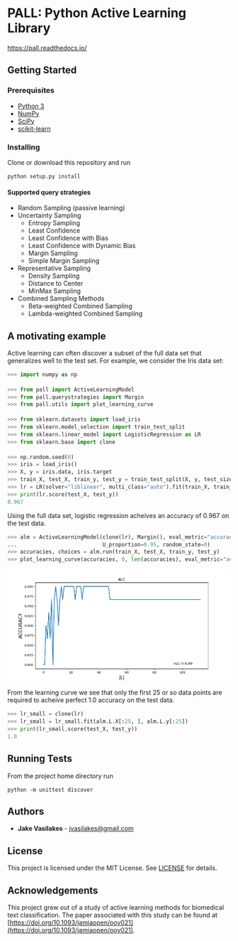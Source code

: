 # PALL: Python Active Learning Library

<https://pall.readthedocs.io/>

## Getting Started

### Prerequisites
* [Python 3](www.python.org/downloads)
* [NumPy](www.numpy.org)
* [SciPy](www.scipy.org)
* [scikit-learn](www.scikit-learn.org)

### Installing
Clone or download this repository and run
```
python setup.py install
```

#### Supported query strategies
- Random Sampling (passive learning)
- Uncertainty Sampling
  * Entropy Sampling
  * Least Confidence
  * Least Confidence with Bias
  * Least Confidence with Dynamic Bias
  * Margin Sampling
  * Simple Margin Sampling
- Representative Sampling
  * Density Sampling
  * Distance to Center
  * MinMax Sampling
- Combined Sampling Methods
  * Beta-weighted Combined Sampling
  * Lambda-weighted Combined Sampling

## A motivating example

Active learning can often discover a subset of the full data set that generalizes well
to the test set. For example, we consider the Iris data set:

```python
>>> import numpy as np

>>> from pall import ActiveLearningModel
>>> from pall.querystrategies import Margin
>>> from pall.utils import plot_learning_curve

>>> from sklearn.datasets import load_iris
>>> from sklearn.model_selection import train_test_split
>>> from sklearn.linear_model import LogisticRegression as LR
>>> from sklearn.base import clone

>>> np.random.seed(0)
>>> iris = load_iris()
>>> X, y = iris.data, iris.target
>>> train_X, test_X, train_y, test_y = train_test_split(X, y, test_size=0.2)
>>> lr = LR(solver="liblinear", multi_class="auto").fit(train_X, train_y)
>>> print(lr.score(test_X, test_y))
0.967
```
Using the full data set, logistic regression acheives an accuracy of 0.967 on the test data.

```python
>>> alm = ActiveLearningModel(clone(lr), Margin(), eval_metric="accuracy",
...                           U_proportion=0.95, random_state=0)
>>> accuracies, choices = alm.run(train_X, test_X, train_y, test_y)
>>> plot_learning_curve(accuracies, 0, len(accuracies), eval_metric="accuracy")
```
![](docs/images/learning_curve.png?raw=true)

From the learning curve we see that only the first 25 or so data points
are required to acheive perfect 1.0 accuracy on the test data.

```python
>>> lr_small = clone(lr)
>>> lr_small = lr_small.fit(alm.L.X[:25, ], alm.L.y[:25])
>>> print(lr_small.score(test_X, test_y))
1.0
```

## Running Tests
From the project home directory run
```
python -m unittest discover
```

## Authors
* **Jake Vasilakes** - jvasilakes@gmail.com

## License
This project is licensed under the MIT License. See [LICENSE](LICENSE) for details.

## Acknowledgements
This project grew out of a study of active learning methods for biomedical text classification. The paper associated with this study can be found at [https://doi.org/10.1093/jamiaopen/ooy021](https://doi.org/10.1093/jamiaopen/ooy021).
